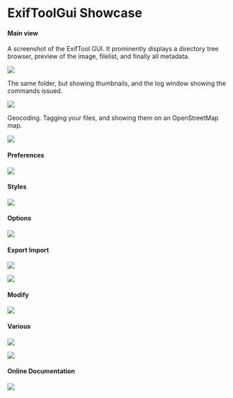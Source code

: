 # ExifToolGui Showcase
<h4>Main view</h4>

A screenshot of the ExifTool GUI. It prominently displays a directory tree browser, preview of the image, filelist, and finally all metadata.<br>

<img src="1_Main.jpg">

The same folder, but showing thumbnails, and the log window showing the commands issued.<br>

<img src="2_Main_thumbnails_log.jpg">

Geocoding. Tagging your files, and showing them on an OpenStreetMap map.<br>

<img src="3_Main_geocode.jpg">

<h4>Preferences</h4>

<img src="4_Preferences.jpg">

<h4>Styles</h4>

<img src="5_Styles.jpg">

<h4>Options</h4>

<img src="6_Options.jpg">

<h4>Export Import</h4>

<img src="7_Export_import.jpg"><br>

<img src="8_Export_previews.jpg">

<h4>Modify</h4>

<img src="9_Modify.jpg">

<h4>Various</h4>

<img src="10_Various.jpg"><br>

<img src="11_Various_lossless_rotate.jpg">

<h4>Online Documentation</h4>

<img src="12_OnlineDocs.jpg">
